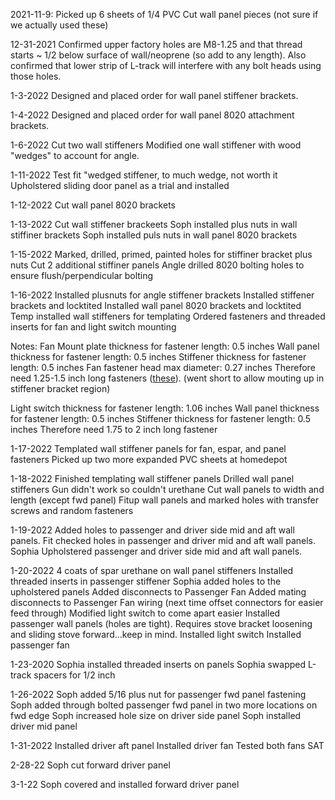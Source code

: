 2021-11-9:
Picked up 6 sheets of 1/4 PVC
Cut wall panel pieces (not sure if we actually used these)

12-31-2021
Confirmed upper factory holes are M8-1.25 and that thread starts ~ 1/2 below surface of wall/neoprene (so add to any length).
Also confirmed that lower strip of L-track will interfere with any bolt heads using those holes.

1-3-2022
Designed and placed order for wall panel stiffener brackets.

1-4-2022
Designed and placed order for wall panel 8020 attachment brackets.

1-6-2022
Cut two wall stiffeners
Modified one wall stiffener with wood "wedges" to account for angle.

1-11-2022
Test fit "wedged stiffener, to much wedge, not worth it
Upholstered sliding door panel as a trial and installed

1-12-2022
Cut wall panel 8020 brackets

1-13-2022
Cut wall stiffener brackeets
Soph installed plus nuts in wall stiffiner brackets
Soph installed puls nuts in wall panel 8020 brackets

1-15-2022
Marked, drilled, primed, painted holes for stiffiner bracket plus nuts
Cut 2 additional stiffiner panels
Angle drilled 8020 bolting holes to ensure flush/perpendicular bolting

1-16-2022
Installed plusnuts for angle stiffener brackets
Installed stiffener brackets and locktited
Installed wall panel 8020 brackets and locktited
Temp installed wall stiffeners for templating
Ordered fasteners and threaded inserts for fan and light switch mounting

Notes:
Fan Mount plate thickness for fastener length: 0.5 inches
Wall panel thickness for fastener length: 0.5 inches
Stiffener thickness for fastener length: 0.5 inches
Fan fastener head max diameter: 0.27 inches
Therefore need 1.25-1.5 inch long fasteners ([these](https://www.mcmaster.com/98164A444/)). 
(went short to allow mouting up in stiffener bracket region)

Light switch thickness for fastener length: 1.06 inches
Wall panel thickness for fastener length: 0.5 inches
Stiffener thickness for fastener length: 0.5 inches
Therefore need 1.75 to 2 inch long fastener

1-17-2022
Templated wall stiffener panels for fan, espar, and panel fasteners
Picked up two more expanded PVC sheets at homedepot

1-18-2022
Finished templating wall stiffener panels
Drilled wall panel stiffeners
Gun didn't work so couldn't urethane
Cut wall panels to width and length (except fwd panel)
Fitup wall panels and marked holes with transfer screws and random fasteners

1-19-2022
Added holes to passenger and driver side mid and aft wall panels.
Fit checked holes in passenger and driver mid and aft wall panels.
Sophia Upholstered passenger and driver side mid and aft wall panels.


1-20-2022
4 coats of spar urethane on wall panel stiffeners
Installed threaded inserts in passenger stiffener
Sophia added holes to the upholstered panels
Added disconnects to Passenger Fan
Added mating disconnects to Passenger Fan wiring (next time offset connectors for easier feed through)
Modified light switch to come apart easier
Installed passenger wall panels (holes are tight).  Requires stove bracket loosening and sliding stove forward...keep in mind.
Installed light switch
Installed passenger fan

1-23-2020
Sophia installed threaded inserts on panels
Sophia swapped L-track spacers for 1/2 inch

1-26-2022
Soph added 5/16 plus nut for passenger fwd panel fastening
Soph added through bolted passenger fwd panel in two more locations on fwd edge
Soph increased hole size on driver side panel
Soph installed driver mid panel

1-31-2022
Installed driver aft panel
Installed driver fan
Tested both fans SAT

2-28-22
Soph cut forward driver panel

3-1-22
Soph covered and installed forward driver panel


